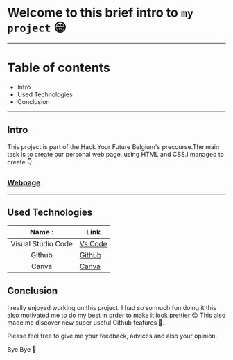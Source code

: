 # Welcome to this brief intro to ```my project```  😁

---

# Table of contents

* Intro
* Used Technologies
* Conclusion  

---

## Intro

This project is part of the Hack Your Future Belgium's precourse.The main task is to create our personal web page, using HTML and CSS.I managed to create 👇

### [Webpage](https://zaraana.github.io/)

---

## Used Technologies

|      Name  :       | Link                                      |
| :----------------: | ----------------------------------------- |
| Visual Studio Code | [Vs Code](https://code.visualstudio.com/) |
|       Github       | [Github](https://github.com/)             |
|       Canva        | [Canva](https://www.canva.com/)           |

## Conclusion

I really enjoyed working on this project. I had so so much fun doing it this also motivated me to do my best in order to make it look prettier 😊
This also made me discover new super useful Github features 🤯.

Please feel free to give me your feedback, advices and also your opinion.

Bye Bye 👋
